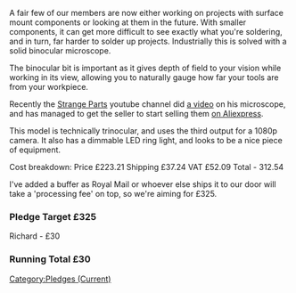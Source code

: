 A fair few of our members are now either working on projects with
surface mount components or looking at them in the future. With smaller
components, it can get more difficult to see exactly what you're
soldering, and in turn, far harder to solder up projects. Industrially
this is solved with a solid binocular microscope.

The binocular bit is important as it gives depth of field to your vision
while working in its view, allowing you to naturally gauge how far your
tools are from your workpiece.

Recently the [Strange
Parts](https://www.youtube.com/channel/UCO8DQrSp5yEP937qNqTooOw) youtube
channel did [a video](https://www.youtube.com/watch?v=MBFyGzrClsI) on
his microscope, and has managed to get the seller to start selling them
[on
Aliexpress](https://www.aliexpress.com/store/product/1080P-HDMI-digital-camera-0-7-4-5X-three-head-video-microscope-LED-adjustable-light-source/3210043_32836175023.html).

This model is technically trinocular, and uses the third output for a
1080p camera. It also has a dimmable LED ring light, and looks to be a
nice piece of equipment.

Cost breakdown: Price £223.21 Shipping £37.24 VAT £52.09 Total - 312.54

I've added a buffer as Royal Mail or whoever else ships it to our door
will take a 'processing fee' on top, so we're aiming for £325.

### Pledge Target £325

Richard - £30

### Running Total £30

[Category:Pledges (Current)](Category:Pledges_(Current) "wikilink")